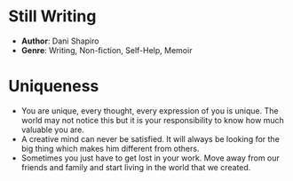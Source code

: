 # Still Writing
- **Author**: Dani Shapiro 
- **Genre**: Writing, Non-fiction, Self-Help, Memoir 

# Uniqueness
- You are unique, every thought, every expression of you is unique. The world may not notice this but it is your responsibility to know how much valuable you are.
- A creative mind can never be satisfied. It will always be looking for the big thing which makes him different from others.
- Sometimes you just have to get lost in your work. Move away from our friends and family and start living in the world that we created.